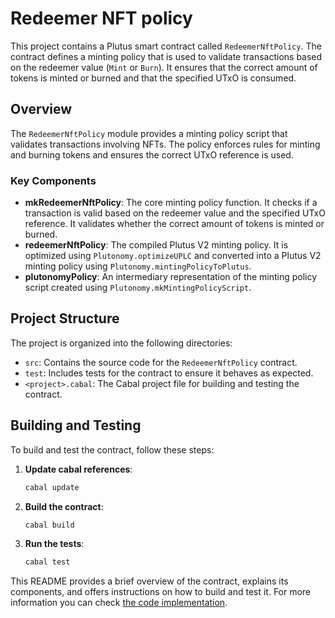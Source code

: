 # Redeemer NFT policy

This project contains a Plutus smart contract called `RedeemerNftPolicy`. The contract defines a minting policy that is used to validate transactions based on the redeemer value (`Mint` or `Burn`). It ensures that the correct amount of tokens is minted or burned and that the specified UTxO is consumed.

## Overview

The `RedeemerNftPolicy` module provides a minting policy script that validates transactions involving NFTs. The policy enforces rules for minting and burning tokens and ensures the correct UTxO reference is used.

### Key Components

- **mkRedeemerNftPolicy**: The core minting policy function. It checks if a transaction is valid based on the redeemer value and the specified UTxO reference. It validates whether the correct amount of tokens is minted or burned.
- **redeemerNftPolicy**: The compiled Plutus V2 minting policy. It is optimized using `Plutonomy.optimizeUPLC` and converted into a Plutus V2 minting policy using `Plutonomy.mintingPolicyToPlutus`.
- **plutonomyPolicy**: An intermediary representation of the minting policy script created using `Plutonomy.mkMintingPolicyScript`.

## Project Structure

The project is organized into the following directories:

- `src`: Contains the source code for the `RedeemerNftPolicy` contract.
- `test`: Includes tests for the contract to ensure it behaves as expected.
- `<project>.cabal`: The Cabal project file for building and testing the contract.

## Building and Testing

To build and test the contract, follow these steps:
1. **Update cabal references**:
   ```bash
   cabal update
   ```

2. **Build the contract**:
   ```bash
   cabal build
   ```

3. **Run the tests**:
   ```bash
   cabal test
   ```

This README provides a brief overview of the contract, explains its components, and offers instructions on how to build and test it. For more information you can check [the code implementation](./src/RedeemerNftPolicy.hs).
